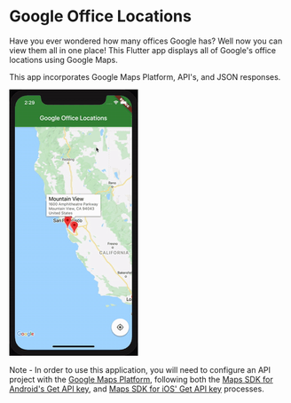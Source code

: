 # Google Office Locations

Have you ever wondered how many offices Google has? Well now you can view them all in one place! This Flutter app displays all of Google's office locations using Google Maps.

This app incorporates Google Maps Platform, API's, and JSON responses.

![](Google_Maps.gif)

Note - In order to use this application, you will need to configure an API project with the [Google Maps Platform](https://cloud.google.com/maps-platform/), following both the [Maps SDK for Android's Get API key](https://developers.google.com/maps/documentation/android-sdk/get-api-key), and [Maps SDK for iOS' Get API key](https://developers.google.com/maps/documentation/ios-sdk/get-api-key) processes.
